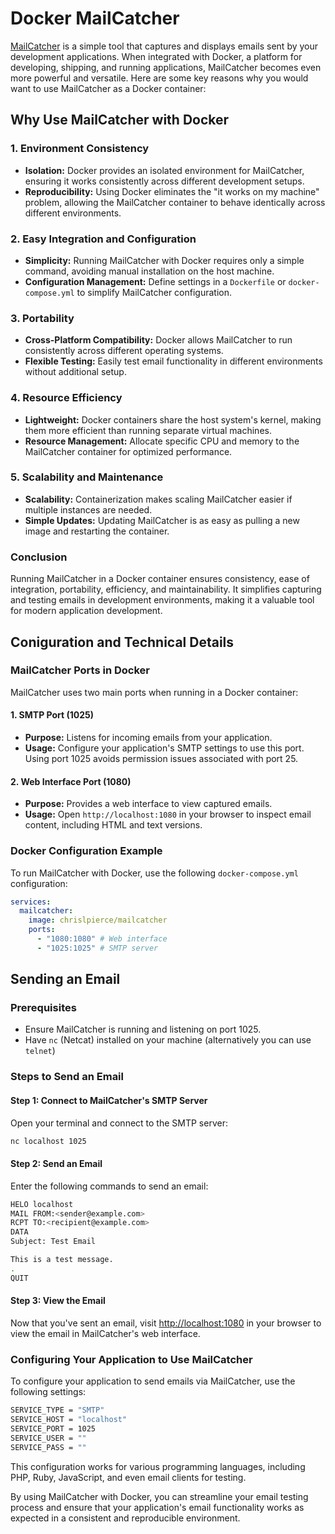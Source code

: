 # Docker MailCatcher

[MailCatcher](https://mailcatcher.me/) is a simple tool that captures and displays emails sent by your development applications. When integrated with Docker, a platform for developing, shipping, and running applications, MailCatcher becomes even more powerful and versatile. Here are some key reasons why you would want to use MailCatcher as a Docker container:

## Why Use MailCatcher with Docker

### 1. Environment Consistency

- **Isolation:** Docker provides an isolated environment for MailCatcher, ensuring it works consistently across different development setups.
- **Reproducibility:** Using Docker eliminates the "it works on my machine" problem, allowing the MailCatcher container to behave identically across different environments.

### 2. Easy Integration and Configuration

- **Simplicity:** Running MailCatcher with Docker requires only a simple command, avoiding manual installation on the host machine.
- **Configuration Management:** Define settings in a `Dockerfile` or `docker-compose.yml` to simplify MailCatcher configuration.

### 3. Portability

- **Cross-Platform Compatibility:** Docker allows MailCatcher to run consistently across different operating systems.
- **Flexible Testing:** Easily test email functionality in different environments without additional setup.

### 4. Resource Efficiency

- **Lightweight:** Docker containers share the host system's kernel, making them more efficient than running separate virtual machines.
- **Resource Management:** Allocate specific CPU and memory to the MailCatcher container for optimized performance.

### 5. Scalability and Maintenance

- **Scalability:** Containerization makes scaling MailCatcher easier if multiple instances are needed.
- **Simple Updates:** Updating MailCatcher is as easy as pulling a new image and restarting the container.

### Conclusion

Running MailCatcher in a Docker container ensures consistency, ease of integration, portability, efficiency, and maintainability. It simplifies capturing and testing emails in development environments, making it a valuable tool for modern application development.

## Coniguration and Technical Details

### MailCatcher Ports in Docker

MailCatcher uses two main ports when running in a Docker container:

#### 1. **SMTP Port (1025)**
   - **Purpose:** Listens for incoming emails from your application.
   - **Usage:** Configure your application's SMTP settings to use this port. Using port 1025 avoids permission issues associated with port 25.

#### 2. **Web Interface Port (1080)**
   - **Purpose:** Provides a web interface to view captured emails.
   - **Usage:** Open `http://localhost:1080` in your browser to inspect email content, including HTML and text versions.

### Docker Configuration Example

To run MailCatcher with Docker, use the following `docker-compose.yml` configuration:

```yaml
services:
  mailcatcher:
    image: chrislpierce/mailcatcher
    ports:
      - "1080:1080" # Web interface
      - "1025:1025" # SMTP server
```

## Sending an Email

### Prerequisites

- Ensure MailCatcher is running and listening on port 1025.
- Have `nc` (Netcat) installed on your machine (alternatively you can use `telnet`)

### Steps to Send an Email

#### Step 1: Connect to MailCatcher's SMTP Server

Open your terminal and connect to the SMTP server:

```bash
nc localhost 1025
```

#### Step 2: Send an Email

Enter the following commands to send an email:

```bash
HELO localhost
MAIL FROM:<sender@example.com>
RCPT TO:<recipient@example.com>
DATA
Subject: Test Email

This is a test message.
.
QUIT
```

#### Step 3: View the Email

Now that you've sent an email, visit [http://localhost:1080](http://localhost:1080) in your browser to view the email in MailCatcher's web interface.

### Configuring Your Application to Use MailCatcher

To configure your application to send emails via MailCatcher, use the following settings:

```bash
SERVICE_TYPE = "SMTP"
SERVICE_HOST = "localhost"
SERVICE_PORT = 1025
SERVICE_USER = ""
SERVICE_PASS = ""
```

This configuration works for various programming languages, including PHP, Ruby, JavaScript, and even email clients for testing.

By using MailCatcher with Docker, you can streamline your email testing process and ensure that your application's email functionality works as expected in a consistent and reproducible environment.